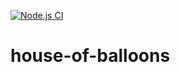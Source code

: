 [![Node.js CI](https://github.com/V203/house-of-balloons/actions/workflows/node.js.yml/badge.svg)](https://github.com/V203/house-of-balloons/actions/workflows/node.js.yml)

# house-of-balloons
